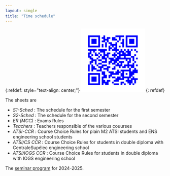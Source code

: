 ```yaml
---
layout: single
title: "Time schedule"
---
```


<!-- qrencode -o atsi-schedule.png --foreground=0000FF "http://master-atsi.github.io/schedule" -->

{:refdef: style="text-align: center;"}
<a href="https://docs.google.com/spreadsheets/d/1V5rGEalLvm3cPXI4kKUsgspOfOAncgvfPqi1jEGHOh8/" target="_blank" title="Click to see"><img src="/assets/images/atsi-schedule.png" alt="QR code of ATSI time schedule" style="height:200px;"></a>
{: refdef}

The sheets are
- *S1-Sched* : The schedule for the first semester
- *S2-Sched* : The schedule for the second semester
- *ER (MCC)* : Exams Rules
- *Teachers* : Teachers responsible of the various couurses
- *ATSI-CCR* : Course Choice Rules for plain M2 ATSI students and ENS engineering school students
- *ATSI/CS CCR* : Course Choice Rules for students in double diploma with CentraleSupélec engineering school
- *ATSI/IOGS CCR* : Course Choice Rules for students in double diploma with IOGS engineering school

The [seminar program](https://centralesupelec-my.sharepoint.com/:w:/g/personal/francois_orieux_centralesupelec_fr/EZze_I-_gHpCvsXfTRSIAvQBtFGiOExGN-YNCysSMKR4Hg?e=COMW1z) for 2024-2025.

<!-- Also possible with a redirection -->
<!-- <!DOCTYPE html> -->
<!-- <meta charset="utf-8"> -->
<!-- <title>Redirecting to https://example.com/</title> -->
<!-- <meta http-equiv="refresh" content="0; URL=https://example.com/"> -->
<!-- <link rel="canonical" href="https://example.com/"> -->

